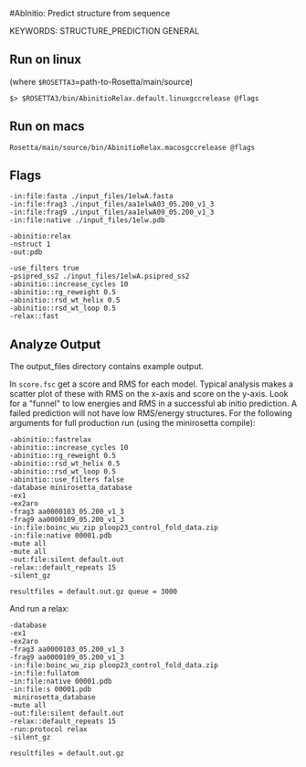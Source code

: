 #AbInitio: Predict structure from sequence 

KEYWORDS: STRUCTURE_PREDICTION GENERAL

Run on linux 
------------
(where `$ROSETTA3`=path-to-Rosetta/main/source)

    $> $ROSETTA3/bin/AbinitioRelax.default.linuxgccrelease @flags

Run on macs
-----------
    Rosetta/main/source/bin/AbinitioRelax.macosgccrelease @flags

Flags
-----
    -in:file:fasta ./input_files/1elwA.fasta
    -in:file:frag3 ./input_files/aa1elwA03_05.200_v1_3
    -in:file:frag9 ./input_files/aa1elwA09_05.200_v1_3
    -in:file:native ./input_files/1elw.pdb

    -abinitio:relax
    -nstruct 1
    -out:pdb

    -use_filters true
    -psipred_ss2 ./input_files/1elwA.psipred_ss2
    -abinitio::increase_cycles 10
    -abinitio::rg_reweight 0.5
    -abinitio::rsd_wt_helix 0.5
    -abinitio::rsd_wt_loop 0.5
    -relax::fast

Analyze Output
--------------
The output_files directory contains example output.

In `score.fsc` get a score and RMS for each model.
Typical analysis makes a scatter plot of these with RMS on the x-axis and score on the y-axis.
Look for a "funnel" to low energies and RMS in a successful ab initio prediction.
A failed prediction will not have low RMS/energy structures.
For the following arguments for full production run (using the minirosetta compile):

    -abinitio::fastrelax
    -abinitio::increase_cycles 10
    -abinitio::rg_reweight 0.5
    -abinitio::rsd_wt_helix 0.5
    -abinitio::rsd_wt_loop 0.5
    -abinitio::use_filters false
    -database minirosetta_database
    -ex1
    -ex2aro
    -frag3 aa0000103_05.200_v1_3
    -frag9 aa0000109_05.200_v1_3
    -in:file:boinc_wu_zip ploop23_control_fold_data.zip
    -in:file:native 00001.pdb
    -mute all
    -mute all
    -out:file:silent default.out
    -relax::default_repeats 15
    -silent_gz

    resultfiles = default.out.gz queue = 3000

And run a relax:

    -database
    -ex1
    -ex2aro
    -frag3 aa0000103_05.200_v1_3
    -frag9 aa0000109_05.200_v1_3
    -in:file:boinc_wu_zip ploop23_control_fold_data.zip 
    -in:file:fullatom
    -in:file:native 00001.pdb
    -in:file:s 00001.pdb
     minirosetta_database
    -mute all
    -out:file:silent default.out
    -relax::default_repeats 15
    -run:protocol relax
    -silent_gz

    resultfiles = default.out.gz
